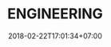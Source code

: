 ---
title: 'ENGINEERING'
sales: 'SALES'
date: 2018-02-22T17:01:34+07:00
careerHeading: "Join the"
careerSubHeading: 'Stream Team'
careerContent: 'We’re growing, are you ready to grow with us? If you are an innovative, creative thinker who is passionate about technology and how it can change the way people experience media, we would love to hear from you. Email us at careers @ realeyes.com and let us know how you would be a good fit for our team! 
'
---